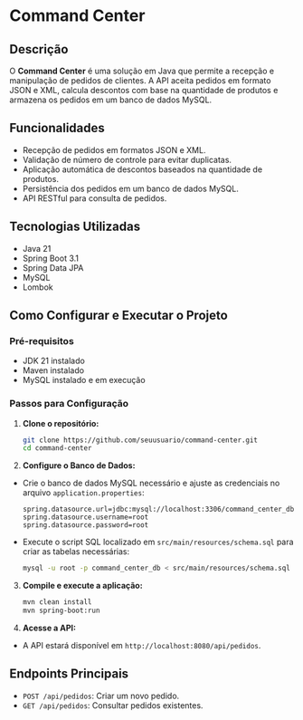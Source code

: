 # Command Center

## Descrição

O **Command Center** é uma solução em Java que permite a recepção e manipulação de pedidos de clientes. A API aceita pedidos em formato JSON e XML, calcula descontos com base na quantidade de produtos e armazena os pedidos em um banco de dados MySQL.

## Funcionalidades

- Recepção de pedidos em formatos JSON e XML.
- Validação de número de controle para evitar duplicatas.
- Aplicação automática de descontos baseados na quantidade de produtos.
- Persistência dos pedidos em um banco de dados MySQL.
- API RESTful para consulta de pedidos.

## Tecnologias Utilizadas

- Java 21
- Spring Boot 3.1
- Spring Data JPA
- MySQL
- Lombok

## Como Configurar e Executar o Projeto

### Pré-requisitos

- JDK 21 instalado
- Maven instalado
- MySQL instalado e em execução

### Passos para Configuração

1. **Clone o repositório:**
    ```bash
    git clone https://github.com/seuusuario/command-center.git
    cd command-center
    ```

2. **Configure o Banco de Dados:**

  - Crie o banco de dados MySQL necessário e ajuste as credenciais no arquivo `application.properties`:
    ```properties
    spring.datasource.url=jdbc:mysql://localhost:3306/command_center_db
    spring.datasource.username=root
    spring.datasource.password=root
    ```

  - Execute o script SQL localizado em `src/main/resources/schema.sql` para criar as tabelas necessárias:
    ```bash
    mysql -u root -p command_center_db < src/main/resources/schema.sql
    ```

3. **Compile e execute a aplicação:**
    ```bash
    mvn clean install
    mvn spring-boot:run
    ```

4. **Acesse a API:**
  - A API estará disponível em `http://localhost:8080/api/pedidos`.

## Endpoints Principais

- `POST /api/pedidos`: Criar um novo pedido.
- `GET /api/pedidos`: Consultar pedidos existentes.